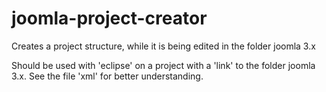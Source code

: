 joomla-project-creator
======================

Creates a project structure, while it is being edited in the folder joomla 3.x

Should be used with 'eclipse' on a project with a 'link' to the folder joomla 3.x.
See the file 'xml' for better understanding.